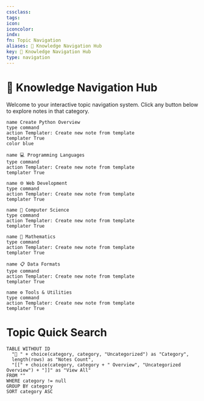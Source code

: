```yaml
---
cssclass:
tags: 
icon:
iconcolor:
indx:
fn: Topic Navigation
aliases: 🧭 Knowledge Navigation Hub
key: 🧭 Knowledge Navigation Hub
type: navigation
---
```



# 🧭 Knowledge Navigation Hub

Welcome to your interactive topic navigation system. Click any button below to explore notes in that category.


```button
name Create Python Overview
type command
action Templater: Create new note from template
templater True
color blue
```

<div class="topic-navigation">

```button
name 💻 Programming Languages
type command
action Templater: Create new note from template
templater True
```
```button
name 🌐 Web Development
type command
action Templater: Create new note from template
templater True
```
```button
name 🔬 Computer Science  
type command
action Templater: Create new note from template
templater True
```

```button
name 🧮 Mathematics
type command
action Templater: Create new note from template
templater True
```

```button
name 📋 Data Formats
type command
action Templater: Create new note from template
templater True
```
```button
name ⚙️ Tools & Utilities
type command
action Templater: Create new note from template
templater True
```

</div>

# Topic Quick Search
```dataview
TABLE WITHOUT ID
  "📂 " + choice(category, category, "Uncategorized") as "Category",
  length(rows) as "Notes Count",
  "[[" + choice(category, category + " Overview", "Uncategorized Overview") + "]]" as "View All"
FROM ""
WHERE category != null
GROUP BY category
SORT category ASC
```
